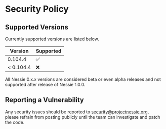 # Security Policy

## Supported Versions

Currently supported versions are listed below.

| Version  | Supported          |
|----------|--------------------|
| 0.104.4   | :white_check_mark: |
| < 0.104.4 | :x:                |

All Nessie 0.x.x versions are considered beta or even alpha releases and not supported after
release of Nessie 1.0.0.

## Reporting a Vulnerability

Any security issues should be reported to security@projectnessie.org, please refrain from posting publicly until the team can investigate and patch the code.

